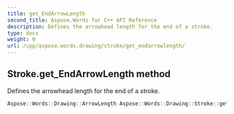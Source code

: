 ```yaml
---
title: get_EndArrowLength
second_title: Aspose.Words for C++ API Reference
description: Defines the arrowhead length for the end of a stroke. 
type: docs
weight: 0
url: /cpp/aspose.words.drawing/stroke/get_endarrowlength/
---
```

## Stroke.get_EndArrowLength method


Defines the arrowhead length for the end of a stroke.

```cpp
Aspose::Words::Drawing::ArrowLength Aspose::Words::Drawing::Stroke::get_EndArrowLength()
```

